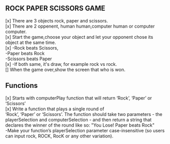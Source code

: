 ## ROCK PAPER SCISSORS GAME

[x] There are 3 objects rock, paper and scissors.  
[x] There are 2 oppenent, human human,computer human or computer computer.  
[x] Start the game,choose your object and let your opponent chose its object at the same time.  
[x]  -Rock beats Scissors,  
    -Paper beats Rock  
    -Scissors beats Paper  
[x] -If both same, it's draw, for example rock vs rock.  
[] When the game over,show the screen that who is won.  

## Functions
[x] Starts with computerPlay function that will return ‘Rock’, ‘Paper’ or ‘Scissors’   
[x] Write a function that plays a single round of   
‘Rock’, ‘Paper’ or ‘Scissors’. The function should take two parameters - the playerSelection and computerSelection - and then return a string that declares the winner of the round like so: "You Lose! Paper beats Rock"  
 -Make your function’s playerSelection parameter case-insensitive (so users can input rock, ROCK, RocK or any other variation).  
